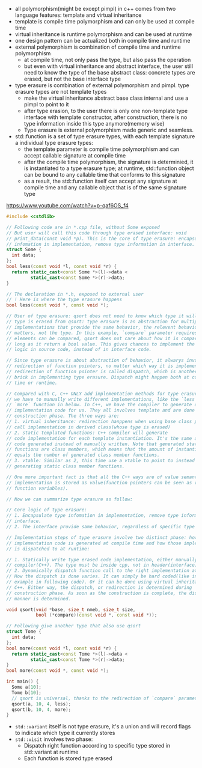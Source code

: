 - all polymorphism(might be except pimpl) in c++ comes from two language features: template and virtual inheritance
- template is compile time polymorphism and can only be used at compile time
- virtual inheritance is runtime polymorphism and can be used at runtime
- one design pattern can be actualized both in compile time and runtime
- external polymorphism is combination of compile time and runtime polymorphism
  - at compile time, not only pass the type, but also pass the operation
  - but even with virtual inheritance and abstract interface, the user still need to know the type of the base abstract class: concrete types are erased, but not the base interface type
- type erasure is combination of external polymorphism and pimpl. type erasure types are not template types
  - make the virtual inheritance abstract base class internal and use a pimpl to point to it
  - after type erasion, to the user there is only one non-template type interface with template constructor, after construction, there is no type information inside this type anymore(memory wise)
  - ​Type erasure is external polymorphism made generic and seamless.
- std::function is a set of type erasure types, with each template signature a individual type erasure types:
  - the template parameter is compile time polymorphism and can accept callable signature at compile time
  - after the compile time polymorphism, the signature is determinied, it is instantiated to a type erasure type; at runtime, std::function object can be bound to any callable time that conforms to this signature
  - as a result, the std::function itself can accept any signature at compile time and any callable object that is of the same signature type


https://www.youtube.com/watch?v=p-qaf6OS_f4

 
```cpp
#include <cstdlib>

// Following code are in *.cpp file, without Some exposed
// But user will call this code through type erased interface: void
// print_data(const void *p). This is the core of type erasure: encapsulate type
// infomation in implementation, remove type information in interface.
struct Some {
  int data;
};
bool less(const void *l, const void *r) {
  return static_cast<const Some *>(l)->data <
         static_cast<const Some *>(r)->data;
}

// The declaration in *.h, exposed to external user
// ! Here is where the type erasure happens
bool less(const void *, const void *);

// User of type erasure: qsort does not need to know which type it will sort,
// type is erased from qsort: type erasure is an abstraction for multiple
// implementations that provide the same behavior, the relevent behavior is what
// matters, not the type. In this example, `compare` parameter requires that two
// elements can be compared, qsort does not care about how it is compared, as
// long as it return a bool value. This gives chances to implement the compare
// logic in source code, instead of in interface code.

// Since type erasure is about abstraction of behavior, it alwarys involve
// redirection of function pointers, no matter which way it is implemented. This
// redirection of function pointer is called dispatch, which is another core
// brick in implementing type erasure. Dispatch might happen both at compile
// time or runtime.

// Compared with C, C++ ONLY add implementation methods for type erasure. In C,
// we have to manually write different implementations, like the `less` and
// `more` function in below. In C++, we have the compiler to generate different
// implementation code for us. They all involves template and are done at
// construction phase. The three ways are:
// 1. virtual inheritance: redirection hanppens when using base class pointer to
// call implementation in derived class(whose type is erased)
// 2. static templated functions: C++ compiler will generate
// code implementation for each template instantiation. It's the same as C, but
// code generated instead of manually written. Note that generated static
// functions are class members, which means that the amount of instantiations
// equals the number of generated class member functions.
// 3. vtable: Similar as 2, this time use a vtable to point to instead of
// generating static class member functions.

// One more important fact is that all the C++ ways are of value semantics. The
// implementation is stored as value(function pointers can be seen as value of
// function variables).

// Now we can summarize type erasure as follow:

// Core logic of type erasure:
// 1. Encapsulate type infomation in implementation, remove type information in
// interface.
// 2. The interface provide same behavior, regardless of specific type

// Implementation steps of type erasure involve two distinct phase: how
// implementation code is generated at compile time and how those implementation
// is dispatched to at runtime:

// 1. Statically write type erased code implementation, either manually, or by
// compiler(C++). The type must be inside cpp, not in header(interface)
// 2. Dynamically dispatch function call to the right implementation at runtime.
// How the dispatch is done varies. It can simply be hard coded(like in C qsort
// example in following code). Or it can be done using virtual inheritance in
// C++. Either way, the dispatch, or redirection is determined during
// construction phase. As soon as the construction is complete, the dispatch
// manner is determined.

void qsort(void *base, size_t nmeb, size_t size,
           bool (*compare)(const void *, const void *));

// Following give another type that also use qsort
struct Tome {
  int data;
};
bool more(const void *l, const void *r) {
  return static_cast<const Tome *>(l)->data <
         static_cast<const Tome *>(r)->data;
}
bool more(const void *, const void *);

int main() {
  Some a[10];
  Tome b[10];
  // qsort is universal, thanks to the redirection of `compare` parameter
  qsort(a, 10, 4, less);
  qsort(b, 10, 4, more);
}
```

- `std::variant` itself is not type erasure, it's a union and will record flags to indicate which type it currently stores
- `std::visit` involves two phase:
  - Dispatch right function according to specific type stored in std::variant at runtime
  - Each function is stored type erased
